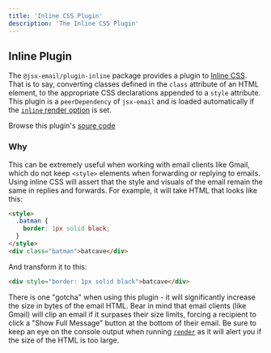 ```yaml
---
title: 'Inline CSS Plugin'
description: 'The Inline CSS Plugin'
---
```


## Inline Plugin

The `@jsx-email/plugin-inline` package provides a plugin to [Inline CSS](https://www.codecademy.com/article/html-inline-styles). That is to say, converting classes defined in the `class` attribute of an HTML element, to the appropriate CSS declarations appended to a `style` attribute. This plugin is a `peerDependency` of `jsx-email` and is loaded automatically if the [`inline` render option](https://jsx.email/docs/core/render#method-options) is set.

Browse this plugin's [soure code](https://github.com/shellscape/jsx-email/blob/main/packages/plugin-inline)

### Why

This can be extremely useful when working with email clients like Gmail, which do not keep `<style>` elements when forwarding or replying to emails. Using inline CSS will assert that the style and visuals of the email remain the same in replies and forwards. For example, it will take HTML that looks like this:

```html
<style>
  .batman {
    border: 1px solid black;
  }
</style>
<div class="batman">batcave</div>
```

And transform it to this:

```html
<div style="border: 1px solid black">batcave</div>
```

There is one "gotcha" when using this plugin - it will significantly increase the size in bytes of the email HTML. Bear in mind that email clients (like Gmail) will clip an email if it surpases their size limits, forcing a recipient to click a "Show Full Message" button at the bottom of their email. Be sure to keep an eye on the console output when running [`render`](https://jsx.email/docs/core/render) as it will alert you if the size of the HTML is too large.
